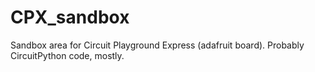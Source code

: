 # CPX_sandbox
Sandbox area for Circuit Playground Express (adafruit board).  Probably CircuitPython code, mostly.
